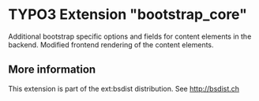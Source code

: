 # TYPO3 Extension "bootstrap_core"

Additional bootstrap specific options and fields for content elements in the backend. Modified frontend rendering of the content elements.

## More information

This extension is part of the ext:bsdist distribution. See http://bsdist.ch